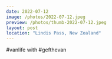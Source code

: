 ```yaml
---
date: 2022-07-12
image: /photos/2022-07-12.jpeg
preview: /photos/thumb-2022-07-12.jpeg
layout: post
location: "Lindis Pass, New Zealand"
---
```


#vanlife with #gefthevan
